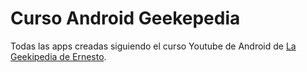 # Curso Android Geekepedia

Todas las apps creadas siguiendo el curso Youtube de Android de [La Geekipedia de Ernesto](https://www.youtube.com/channel/UCeEW6PHNJlIwI-rKChmqqkw).
